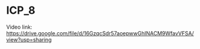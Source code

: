 # ICP_8

Video link: https://drive.google.com/file/d/16GzqcSdr57aoepwwGhINACM9WfavVFSA/view?usp=sharing

